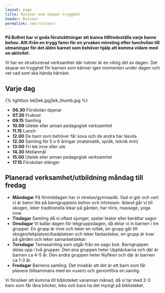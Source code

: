 ```yaml
---
layout: page
title: Rutiner som skapar trygghet
header: Rutiner
permalink: /om/rutiner/   
---
```


**På Bullret har vi goda förutsättningar att kunna tillfredsställa varje barns behov. Allt ifrån en trygg famn för en yrvaken minsting efter lunchvilan till utmaningar för det äldre barnet som behöver hjälp att komma vidare med en aktivitet.**

Vi har en strukturerad verksamhet där rutiner är en viktig del av dagen. Det skapar en trygghet för barnen som känner igen momenten under dagen och vet vad som ska hända härnäst.

## Varje dag

{% lightbox lek|lek.jpg|lek_thumb.jpg %}

* **06.30** Förskolan öppnar
* **07.30** Frukost
* **09.15** Samling
* **10.00** Utelek eller annan pedagogisk verksamhet
* **11.15** Lunch
* **12.00** De barn som behöver får sova och de andra har läsvila
* **12.30** Samling för 5 o 6 åringar (matematik, språk, teknik mm)
* **13:00** Fri lek inne eller ute
* **14.30** Mellanmål
* **15.00** Utelek eller annan pedagogisk verksamhet
* **17.15** Förskolan stänger

## Planerad verksamhet/utbildning måndag till fredag

* **Måndagar** På förmiddagen har vi rörelse/gymnastik. Vad vi gör och vart vi är beror lite på barngruppens behov och intressen. Ibland går vi till skogen, leker traditionella lekar på gården, har röris, massage, yoga inne. 
* **Tisdagar** Samling då vi oftast sjunger, spelar teater eller berättar sagor. 
* **Onsdagar** Vi kallar dagen för lekgruppsdagen, då delar vi in barnen i tre grupper. En grupp är inne och leker en rollek, en grupp går till skogen/lekplatsen/badplatsen och leker fantasilekar, en grupp är kvar på gården och leker samarbetslekar.
* **Torsdagar** Temasamling som utgår från en sago bok. Barngruppen delas upp i två grupper. Den ena gruppen heter Upptäckarna och där är barnen ca 4-5 år. Den andra gruppen heter Nyfiken och där är barnen ca 1-3 år.
* **Fredagar** Barnens samling. Det innebär att det är ett barn som får planera (tillsammans med en vuxen) och genomföra en samlig.

Vi försöker att komma till biblioteket varannan månad, då vi tar med 2-3 barn som får låna böcker, leka och bara ha det mysigt på biblioteket.